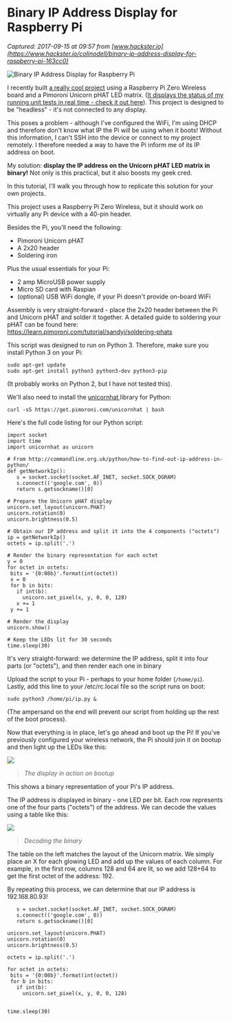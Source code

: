# Binary IP Address Display for Raspberry Pi

_Captured: 2017-09-15 at 09:57 from [www.hackster.io](https://www.hackster.io/colinodell/binary-ip-address-display-for-raspberry-pi-163cc0)_

![Binary IP Address Display for Raspberry Pi](https://hackster.imgix.net/uploads/attachments/274462/2017-03-15_08_41_58_dk2rkYyy26.jpg?auto=compress%2Cformat&w=900&h=675&fit=min)

I recently built [a really cool project](https://www.hackster.io/colinodell/phpunicorn-visualizing-phpunit-tests-896208) using a Raspberry Pi Zero Wireless board and a Pimoroni Unicorn pHAT LED matrix. ([It displays the status of my running unit tests in real time - check it out here](https://www.hackster.io/colinodell/phpunicorn-visualizing-phpunit-tests-896208)). This project is designed to be "headless" \- it's not connected to any display.

This poses a problem - although I've configured the WiFi, I'm using DHCP and therefore don't know what IP the Pi will be using when it boots! Without this information, I can't SSH into the device or connect to my project remotely. I therefore needed a way to have the Pi inform me of its IP address on boot.

My solution: **display the IP address on the Unicorn pHAT LED matrix in binary!** Not only is this practical, but it also boosts my geek cred.

In this tutorial, I'll walk you through how to replicate this solution for your own projects.

This project uses a Raspberry Pi Zero Wireless, but it should work on virtually any Pi device with a 40-pin header.

Besides the Pi, you'll need the following:

  * Pimoroni Unicorn pHAT
  * A 2x20 header
  * Soldering iron

Plus the usual essentials for your Pi:

  * 2 amp MicroUSB power supply
  * Micro SD card with Raspian
  * (optional) USB WiFi dongle, if your Pi doesn't provide on-board WiFi

Assembly is very straight-forward - place the 2x20 header between the Pi and Unicorn pHAT and solder it together. A detailed guide to soldering your pHAT can be found here: <https://learn.pimoroni.com/tutorial/sandyj/soldering-phats>

This script was designed to run on Python 3. Therefore, make sure you install Python 3 on your Pi:
    
    
    sudo apt-get update
    sudo apt-get install python3 python3-dev python3-pip
    

(It probably works on Python 2, but I have not tested this).

We'll also need to install the [unicornhat ](https://github.com/pimoroni/unicorn-hat)library for Python:
    
    
    curl -sS https://get.pimoroni.com/unicornhat | bash
    

Here's the full code listing for our Python script:
    
    
    import socket 
    import time 
    import unicornhat as unicorn 
     
    # From http://commandline.org.uk/python/how-to-find-out-ip-address-in-python/ 
    def getNetworkIp(): 
       s = socket.socket(socket.AF_INET, socket.SOCK_DGRAM) 
       s.connect(('google.com', 0)) 
       return s.getsockname()[0] 
     
    # Prepare the Unicorn pHAT display
    unicorn.set_layout(unicorn.PHAT) 
    unicorn.rotation(0) 
    unicorn.brightness(0.5) 
     
    # Obtain our IP address and split it into the 4 components ("octets")
    ip = getNetworkIp() 
    octets = ip.split('.') 
     
    # Render the binary representation for each octet
    y = 0 
    for octet in octets: 
     bits = '{0:08b}'.format(int(octet)) 
     x = 0 
     for b in bits: 
       if int(b): 
         unicorn.set_pixel(x, y, 0, 0, 128) 
       x += 1 
     y += 1 
     
    # Render the display
    unicorn.show() 
     
    # Keep the LEDs lit for 30 seconds
    time.sleep(30) 
    

It's very straight-forward: we determine the IP address, split it into four parts (or "octets"), and then render each one in binary

Upload the script to your Pi - perhaps to your home folder (`/home/pi`). Lastly, add this line to your /etc/rc.local file so the script runs on boot:
    
    
    sudo python3 /home/pi/ip.py & 
    

(The ampersand on the end will prevent our script from holding up the rest of the boot process).

Now that everything is in place, let's go ahead and boot up the Pi! If you've previously configured your wireless network, the Pi should join it on bootup and then light up the LEDs like this:

![](https://hackster.imgix.net/uploads/attachments/274463/2017-03-15_08_41_58_yfGIaEymdX.jpg?auto=compress%2Cformat&w=680&h=510&fit=max)

> _The display in action on bootup_

This shows a binary representation of your Pi's IP address.

The IP address is displayed in binary - one LED per bit. Each row represents one of the four parts ("octets") of the address. We can decode the values using a table like this:

![](https://hackster.imgix.net/uploads/attachments/274466/selection_238_gG21WqZp24.png?auto=compress%2Cformat&w=680&h=510&fit=max)

> _Decoding the binary_

The table on the left matches the layout of the Unicorn matrix. We simply place an X for each glowing LED and add up the values of each column. For example, in the first row, columns 128 and 64 are lit, so we add 128+64 to get the first octet of the address: 192.

By repeating this process, we can determine that our IP address is 192.168.80.93!
    
    
       s = socket.socket(socket.AF_INET, socket.SOCK_DGRAM) 
       s.connect(('google.com', 0)) 
       return s.getsockname()[0] 
    
    unicorn.set_layout(unicorn.PHAT) 
    unicorn.rotation(0) 
    unicorn.brightness(0.5) 
    
    octets = ip.split('.') 
    
    for octet in octets: 
     bits = '{0:08b}'.format(int(octet)) 
     for b in bits: 
       if int(b): 
         unicorn.set_pixel(x, y, 0, 0, 128) 
    
    
    time.sleep(30) 
    
